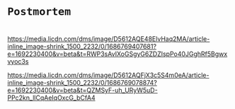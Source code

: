 # `Postmortem`

#
https://media.licdn.com/dms/image/D5612AQE48ElvHaq2MA/article-inline_image-shrink_1500_2232/0/1686769407681?e=1692230400&v=beta&t=RWP3sAvIXoGSgyG6ZDZIspPo40JGghRf5Bgwxvyoc3s

https://media.licdn.com/dms/image/D5612AQFjX3c5S4m0eA/article-inline_image-shrink_1500_2232/0/1686769078874?e=1692230400&v=beta&t=QZMSyF-uh_URyW5uD-PPc2kn_llCqAeIqOxcG_bCfA4
